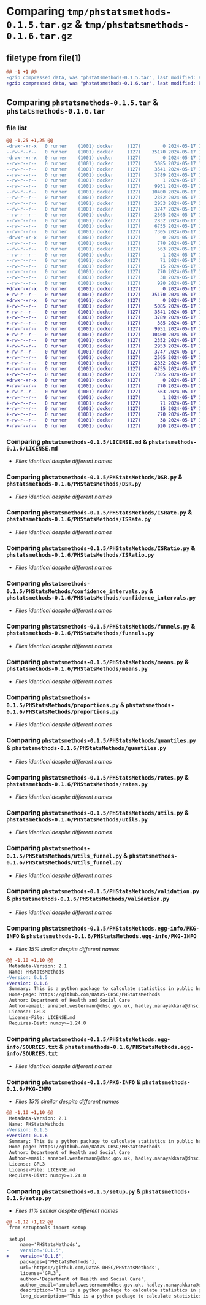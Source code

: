 # Comparing `tmp/phstatsmethods-0.1.5.tar.gz` & `tmp/phstatsmethods-0.1.6.tar.gz`

## filetype from file(1)

```diff
@@ -1 +1 @@
-gzip compressed data, was "phstatsmethods-0.1.5.tar", last modified: Fri May 17 14:46:12 2024, max compression
+gzip compressed data, was "phstatsmethods-0.1.6.tar", last modified: Fri May 17 14:59:38 2024, max compression
```

## Comparing `phstatsmethods-0.1.5.tar` & `phstatsmethods-0.1.6.tar`

### file list

```diff
@@ -1,25 +1,25 @@
-drwxr-xr-x   0 runner    (1001) docker     (127)        0 2024-05-17 14:46:12.591575 phstatsmethods-0.1.5/
--rw-r--r--   0 runner    (1001) docker     (127)    35170 2024-05-17 14:46:08.000000 phstatsmethods-0.1.5/LICENSE.md
-drwxr-xr-x   0 runner    (1001) docker     (127)        0 2024-05-17 14:46:12.587575 phstatsmethods-0.1.5/PHStatsMethods/
--rw-r--r--   0 runner    (1001) docker     (127)     5085 2024-05-17 14:46:08.000000 phstatsmethods-0.1.5/PHStatsMethods/DSR.py
--rw-r--r--   0 runner    (1001) docker     (127)     3541 2024-05-17 14:46:08.000000 phstatsmethods-0.1.5/PHStatsMethods/ISRate.py
--rw-r--r--   0 runner    (1001) docker     (127)     3789 2024-05-17 14:46:08.000000 phstatsmethods-0.1.5/PHStatsMethods/ISRatio.py
--rw-r--r--   0 runner    (1001) docker     (127)        1 2024-05-17 14:46:08.000000 phstatsmethods-0.1.5/PHStatsMethods/__init__.py
--rw-r--r--   0 runner    (1001) docker     (127)     9951 2024-05-17 14:46:08.000000 phstatsmethods-0.1.5/PHStatsMethods/confidence_intervals.py
--rw-r--r--   0 runner    (1001) docker     (127)    10400 2024-05-17 14:46:08.000000 phstatsmethods-0.1.5/PHStatsMethods/funnels.py
--rw-r--r--   0 runner    (1001) docker     (127)     2352 2024-05-17 14:46:08.000000 phstatsmethods-0.1.5/PHStatsMethods/means.py
--rw-r--r--   0 runner    (1001) docker     (127)     2953 2024-05-17 14:46:08.000000 phstatsmethods-0.1.5/PHStatsMethods/proportions.py
--rw-r--r--   0 runner    (1001) docker     (127)     3747 2024-05-17 14:46:08.000000 phstatsmethods-0.1.5/PHStatsMethods/quantiles.py
--rw-r--r--   0 runner    (1001) docker     (127)     2565 2024-05-17 14:46:08.000000 phstatsmethods-0.1.5/PHStatsMethods/rates.py
--rw-r--r--   0 runner    (1001) docker     (127)     2832 2024-05-17 14:46:08.000000 phstatsmethods-0.1.5/PHStatsMethods/utils.py
--rw-r--r--   0 runner    (1001) docker     (127)     6755 2024-05-17 14:46:08.000000 phstatsmethods-0.1.5/PHStatsMethods/utils_funnel.py
--rw-r--r--   0 runner    (1001) docker     (127)     7305 2024-05-17 14:46:08.000000 phstatsmethods-0.1.5/PHStatsMethods/validation.py
-drwxr-xr-x   0 runner    (1001) docker     (127)        0 2024-05-17 14:46:12.591575 phstatsmethods-0.1.5/PHStatsMethods.egg-info/
--rw-r--r--   0 runner    (1001) docker     (127)      770 2024-05-17 14:46:12.000000 phstatsmethods-0.1.5/PHStatsMethods.egg-info/PKG-INFO
--rw-r--r--   0 runner    (1001) docker     (127)      563 2024-05-17 14:46:12.000000 phstatsmethods-0.1.5/PHStatsMethods.egg-info/SOURCES.txt
--rw-r--r--   0 runner    (1001) docker     (127)        1 2024-05-17 14:46:12.000000 phstatsmethods-0.1.5/PHStatsMethods.egg-info/dependency_links.txt
--rw-r--r--   0 runner    (1001) docker     (127)       71 2024-05-17 14:46:12.000000 phstatsmethods-0.1.5/PHStatsMethods.egg-info/requires.txt
--rw-r--r--   0 runner    (1001) docker     (127)       15 2024-05-17 14:46:12.000000 phstatsmethods-0.1.5/PHStatsMethods.egg-info/top_level.txt
--rw-r--r--   0 runner    (1001) docker     (127)      770 2024-05-17 14:46:12.591575 phstatsmethods-0.1.5/PKG-INFO
--rw-r--r--   0 runner    (1001) docker     (127)       38 2024-05-17 14:46:12.591575 phstatsmethods-0.1.5/setup.cfg
--rw-r--r--   0 runner    (1001) docker     (127)      920 2024-05-17 14:46:08.000000 phstatsmethods-0.1.5/setup.py
+drwxr-xr-x   0 runner    (1001) docker     (127)        0 2024-05-17 14:59:38.135342 phstatsmethods-0.1.6/
+-rw-r--r--   0 runner    (1001) docker     (127)    35170 2024-05-17 14:59:32.000000 phstatsmethods-0.1.6/LICENSE.md
+drwxr-xr-x   0 runner    (1001) docker     (127)        0 2024-05-17 14:59:38.131342 phstatsmethods-0.1.6/PHStatsMethods/
+-rw-r--r--   0 runner    (1001) docker     (127)     5085 2024-05-17 14:59:32.000000 phstatsmethods-0.1.6/PHStatsMethods/DSR.py
+-rw-r--r--   0 runner    (1001) docker     (127)     3541 2024-05-17 14:59:32.000000 phstatsmethods-0.1.6/PHStatsMethods/ISRate.py
+-rw-r--r--   0 runner    (1001) docker     (127)     3789 2024-05-17 14:59:32.000000 phstatsmethods-0.1.6/PHStatsMethods/ISRatio.py
+-rw-r--r--   0 runner    (1001) docker     (127)      385 2024-05-17 14:59:32.000000 phstatsmethods-0.1.6/PHStatsMethods/__init__.py
+-rw-r--r--   0 runner    (1001) docker     (127)     9951 2024-05-17 14:59:32.000000 phstatsmethods-0.1.6/PHStatsMethods/confidence_intervals.py
+-rw-r--r--   0 runner    (1001) docker     (127)    10400 2024-05-17 14:59:32.000000 phstatsmethods-0.1.6/PHStatsMethods/funnels.py
+-rw-r--r--   0 runner    (1001) docker     (127)     2352 2024-05-17 14:59:32.000000 phstatsmethods-0.1.6/PHStatsMethods/means.py
+-rw-r--r--   0 runner    (1001) docker     (127)     2953 2024-05-17 14:59:32.000000 phstatsmethods-0.1.6/PHStatsMethods/proportions.py
+-rw-r--r--   0 runner    (1001) docker     (127)     3747 2024-05-17 14:59:32.000000 phstatsmethods-0.1.6/PHStatsMethods/quantiles.py
+-rw-r--r--   0 runner    (1001) docker     (127)     2565 2024-05-17 14:59:32.000000 phstatsmethods-0.1.6/PHStatsMethods/rates.py
+-rw-r--r--   0 runner    (1001) docker     (127)     2832 2024-05-17 14:59:32.000000 phstatsmethods-0.1.6/PHStatsMethods/utils.py
+-rw-r--r--   0 runner    (1001) docker     (127)     6755 2024-05-17 14:59:32.000000 phstatsmethods-0.1.6/PHStatsMethods/utils_funnel.py
+-rw-r--r--   0 runner    (1001) docker     (127)     7305 2024-05-17 14:59:32.000000 phstatsmethods-0.1.6/PHStatsMethods/validation.py
+drwxr-xr-x   0 runner    (1001) docker     (127)        0 2024-05-17 14:59:38.135342 phstatsmethods-0.1.6/PHStatsMethods.egg-info/
+-rw-r--r--   0 runner    (1001) docker     (127)      770 2024-05-17 14:59:38.000000 phstatsmethods-0.1.6/PHStatsMethods.egg-info/PKG-INFO
+-rw-r--r--   0 runner    (1001) docker     (127)      563 2024-05-17 14:59:38.000000 phstatsmethods-0.1.6/PHStatsMethods.egg-info/SOURCES.txt
+-rw-r--r--   0 runner    (1001) docker     (127)        1 2024-05-17 14:59:38.000000 phstatsmethods-0.1.6/PHStatsMethods.egg-info/dependency_links.txt
+-rw-r--r--   0 runner    (1001) docker     (127)       71 2024-05-17 14:59:38.000000 phstatsmethods-0.1.6/PHStatsMethods.egg-info/requires.txt
+-rw-r--r--   0 runner    (1001) docker     (127)       15 2024-05-17 14:59:38.000000 phstatsmethods-0.1.6/PHStatsMethods.egg-info/top_level.txt
+-rw-r--r--   0 runner    (1001) docker     (127)      770 2024-05-17 14:59:38.135342 phstatsmethods-0.1.6/PKG-INFO
+-rw-r--r--   0 runner    (1001) docker     (127)       38 2024-05-17 14:59:38.135342 phstatsmethods-0.1.6/setup.cfg
+-rw-r--r--   0 runner    (1001) docker     (127)      920 2024-05-17 14:59:32.000000 phstatsmethods-0.1.6/setup.py
```

### Comparing `phstatsmethods-0.1.5/LICENSE.md` & `phstatsmethods-0.1.6/LICENSE.md`

 * *Files identical despite different names*

### Comparing `phstatsmethods-0.1.5/PHStatsMethods/DSR.py` & `phstatsmethods-0.1.6/PHStatsMethods/DSR.py`

 * *Files identical despite different names*

### Comparing `phstatsmethods-0.1.5/PHStatsMethods/ISRate.py` & `phstatsmethods-0.1.6/PHStatsMethods/ISRate.py`

 * *Files identical despite different names*

### Comparing `phstatsmethods-0.1.5/PHStatsMethods/ISRatio.py` & `phstatsmethods-0.1.6/PHStatsMethods/ISRatio.py`

 * *Files identical despite different names*

### Comparing `phstatsmethods-0.1.5/PHStatsMethods/confidence_intervals.py` & `phstatsmethods-0.1.6/PHStatsMethods/confidence_intervals.py`

 * *Files identical despite different names*

### Comparing `phstatsmethods-0.1.5/PHStatsMethods/funnels.py` & `phstatsmethods-0.1.6/PHStatsMethods/funnels.py`

 * *Files identical despite different names*

### Comparing `phstatsmethods-0.1.5/PHStatsMethods/means.py` & `phstatsmethods-0.1.6/PHStatsMethods/means.py`

 * *Files identical despite different names*

### Comparing `phstatsmethods-0.1.5/PHStatsMethods/proportions.py` & `phstatsmethods-0.1.6/PHStatsMethods/proportions.py`

 * *Files identical despite different names*

### Comparing `phstatsmethods-0.1.5/PHStatsMethods/quantiles.py` & `phstatsmethods-0.1.6/PHStatsMethods/quantiles.py`

 * *Files identical despite different names*

### Comparing `phstatsmethods-0.1.5/PHStatsMethods/rates.py` & `phstatsmethods-0.1.6/PHStatsMethods/rates.py`

 * *Files identical despite different names*

### Comparing `phstatsmethods-0.1.5/PHStatsMethods/utils.py` & `phstatsmethods-0.1.6/PHStatsMethods/utils.py`

 * *Files identical despite different names*

### Comparing `phstatsmethods-0.1.5/PHStatsMethods/utils_funnel.py` & `phstatsmethods-0.1.6/PHStatsMethods/utils_funnel.py`

 * *Files identical despite different names*

### Comparing `phstatsmethods-0.1.5/PHStatsMethods/validation.py` & `phstatsmethods-0.1.6/PHStatsMethods/validation.py`

 * *Files identical despite different names*

### Comparing `phstatsmethods-0.1.5/PHStatsMethods.egg-info/PKG-INFO` & `phstatsmethods-0.1.6/PHStatsMethods.egg-info/PKG-INFO`

 * *Files 15% similar despite different names*

```diff
@@ -1,10 +1,10 @@
 Metadata-Version: 2.1
 Name: PHStatsMethods
-Version: 0.1.5
+Version: 0.1.6
 Summary: This is a python package to calculate statistics in public health, including indicators for Fingertips.
 Home-page: https://github.com/DataS-DHSC/PHStatsMethods
 Author: Department of Health and Social Care
 Author-email: annabel.westermann@dhsc.gov.uk, hadley.nanayakkara@dhsc.gov.uk, cameron.stewart@dhsc.gov.uk, jack.burden@dhsc.gov.uk, thilaksan.vikneswaran@dhsc.gov.uk, paul.fryers@dhsc.gov.uk, phds@phe.gov.uk
 License: GPL3
 License-File: LICENSE.md
 Requires-Dist: numpy>=1.24.0
```

### Comparing `phstatsmethods-0.1.5/PHStatsMethods.egg-info/SOURCES.txt` & `phstatsmethods-0.1.6/PHStatsMethods.egg-info/SOURCES.txt`

 * *Files identical despite different names*

### Comparing `phstatsmethods-0.1.5/PKG-INFO` & `phstatsmethods-0.1.6/PKG-INFO`

 * *Files 15% similar despite different names*

```diff
@@ -1,10 +1,10 @@
 Metadata-Version: 2.1
 Name: PHStatsMethods
-Version: 0.1.5
+Version: 0.1.6
 Summary: This is a python package to calculate statistics in public health, including indicators for Fingertips.
 Home-page: https://github.com/DataS-DHSC/PHStatsMethods
 Author: Department of Health and Social Care
 Author-email: annabel.westermann@dhsc.gov.uk, hadley.nanayakkara@dhsc.gov.uk, cameron.stewart@dhsc.gov.uk, jack.burden@dhsc.gov.uk, thilaksan.vikneswaran@dhsc.gov.uk, paul.fryers@dhsc.gov.uk, phds@phe.gov.uk
 License: GPL3
 License-File: LICENSE.md
 Requires-Dist: numpy>=1.24.0
```

### Comparing `phstatsmethods-0.1.5/setup.py` & `phstatsmethods-0.1.6/setup.py`

 * *Files 11% similar despite different names*

```diff
@@ -1,12 +1,12 @@
 from setuptools import setup
 
 setup(
     name='PHStatsMethods',
-    version='0.1.5',
+    version='0.1.6',
     packages=['PHStatsMethods'],
     url='https://github.com/DataS-DHSC/PHStatsMethods',
     license='GPL3',
     author='Department of Health and Social Care',
     author_email='annabel.westermann@dhsc.gov.uk, hadley.nanayakkara@dhsc.gov.uk, cameron.stewart@dhsc.gov.uk, jack.burden@dhsc.gov.uk, thilaksan.vikneswaran@dhsc.gov.uk, paul.fryers@dhsc.gov.uk, phds@phe.gov.uk',
     description='This is a python package to calculate statistics in public health, including indicators for Fingertips.',
     long_description='This is a python package to calculate statistics in public health, including indicators for Fingertips.',
```

